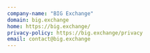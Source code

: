 ```yaml
---
company-name: "BIG Exchange"
domain: big.exchange
home: https://big.exchange/
privacy-policy: https://big.exchange/privacy
email: contact@big.exchange
---
```




